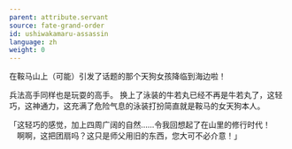 ```yaml
---
parent: attribute.servant
source: fate-grand-order
id: ushiwakamaru-assassin
language: zh
weight: 0
---
```


在鞍马山上（可能）引发了话题的那个天狗女孩降临到海边啦！

兵法高手同样也是玩耍的高手。
换上了泳装的牛若丸已经不再是牛若丸了，这轻巧，这神通力，这充满了危险气息的泳装打扮简直就是鞍马的女天狗本人。

「这轻巧的感觉，加上四周广阔的自然……令我回想起了在山里的修行时代！
　啊啊，这把团扇吗？这只是师父用旧的东西，您大可不必介意！」
